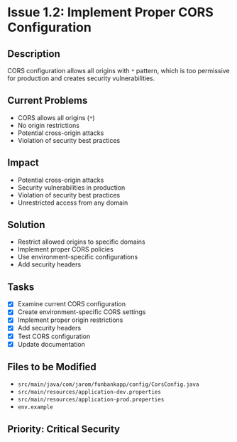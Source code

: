 # Issue 1.2: Implement Proper CORS Configuration

## Description
CORS configuration allows all origins with `*` pattern, which is too permissive for production and creates security vulnerabilities.

## Current Problems
- CORS allows all origins (`*`)
- No origin restrictions
- Potential cross-origin attacks
- Violation of security best practices

## Impact
- Potential cross-origin attacks
- Security vulnerabilities in production
- Violation of security best practices
- Unrestricted access from any domain

## Solution
- Restrict allowed origins to specific domains
- Implement proper CORS policies
- Use environment-specific configurations
- Add security headers

## Tasks
- [x] Examine current CORS configuration
- [x] Create environment-specific CORS settings
- [x] Implement proper origin restrictions
- [x] Add security headers
- [x] Test CORS configuration
- [x] Update documentation

## Files to be Modified
- `src/main/java/com/jarom/funbankapp/config/CorsConfig.java`
- `src/main/resources/application-dev.properties`
- `src/main/resources/application-prod.properties`
- `env.example`

## Priority: Critical Security 